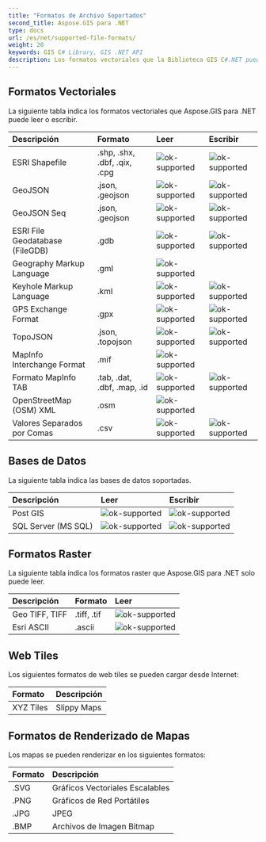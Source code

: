 ```yaml
---
title: "Formatos de Archivo Soportados"
second_title: Aspose.GIS para .NET
type: docs
url: /es/net/supported-file-formats/
weight: 20
keywords: GIS C# Library, GIS .NET API
description: Los formatos vectoriales que la Biblioteca GIS C#.NET puede leer o escribir incluyen ESRI Shapefile, GeoJSON, TopoJSON, Keyhole Markup Language, GPS Exchange Format, OpenStreetMap (OSM) XML y soporta formatos de archivo como .shp, .shx, .dbf, .geojson, .gdb, .gml, .kml, .mif, .osm. 
---
```


## **Formatos Vectoriales**
La siguiente tabla indica los formatos vectoriales que Aspose.GIS para .NET puede leer o escribir.

|**Descripción**|**Formato**|**Leer**|**Escribir**|
| :- | :- | :- | :- |
|ESRI Shapefile|.shp, .shx, .dbf, .qix, .cpg|![ok-supported](ok.png)|![ok-supported](ok.png)|
|GeoJSON|.json, .geojson|![ok-supported](ok.png)|![ok-supported](ok.png)|
|GeoJSON Seq|.json, .geojson|![ok-supported](ok.png)|![ok-supported](ok.png)|
|ESRI File Geodatabase (FileGDB)|.gdb|![ok-supported](ok.png)|![ok-supported](ok.png)|
|Geography Markup Language|.gml|![ok-supported](ok.png)| |
|Keyhole Markup Language|.kml|![ok-supported](ok.png)|![ok-supported](ok.png)|
|GPS Exchange Format|.gpx|![ok-supported](ok.png)|![ok-supported](ok.png)|
|TopoJSON|.json, .topojson|![ok-supported](ok.png)|![ok-supported](ok.png)|
|MapInfo Interchange Format|.mif|![ok-supported](ok.png)| |
|Formato MapInfo TAB|.tab, .dat, .dbf, .map, .id|![ok-supported](ok.png)|![ok-supported](ok.png)|
|OpenStreetMap (OSM) XML|.osm|![ok-supported](ok.png)| |
|Valores Separados por Comas|.csv|![ok-supported](ok.png)|![ok-supported](ok.png)|

## **Bases de Datos**
La siguiente tabla indica las bases de datos soportadas.

|**Descripción**|**Leer**|**Escribir**|
| :- | :- | :- |
|Post GIS|![ok-supported](ok.png)|![ok-supported](ok.png)|
|SQL Server (MS SQL)|![ok-supported](ok.png)|![ok-supported](ok.png)|

## **Formatos Raster**
La siguiente tabla indica los formatos raster que Aspose.GIS para .NET solo puede leer.

|**Descripción**|**Formato**|**Leer**|
| :- | :- | :- |
|Geo TIFF, TIFF|.tiff, .tif|![ok-supported](ok.png)|
|Esri ASCII|.ascii|![ok-supported](ok.png)|

## **Web Tiles**
Los siguientes formatos de web tiles se pueden cargar desde Internet:

|**Formato**|**Descripción**|
| :- | :- |
|XYZ Tiles|Slippy Maps|

## **Formatos de Renderizado de Mapas**
Los mapas se pueden renderizar en los siguientes formatos:

|**Formato**|**Descripción**|
| :- | :- |
|.SVG|Gráficos Vectoriales Escalables|
|.PNG|Gráficos de Red Portátiles|
|.JPG|JPEG|
|.BMP|Archivos de Imagen Bitmap|
